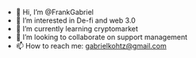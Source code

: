 - 👋 Hi, I’m @FrankGabriel
- 👀 I’m interested in De-fi and web 3.0
- 🌱 I’m currently learning cryptomarket
- 💞️ I’m looking to collaborate on support management
- 📫 How to reach me: gabrielkohtz@gmail.com


